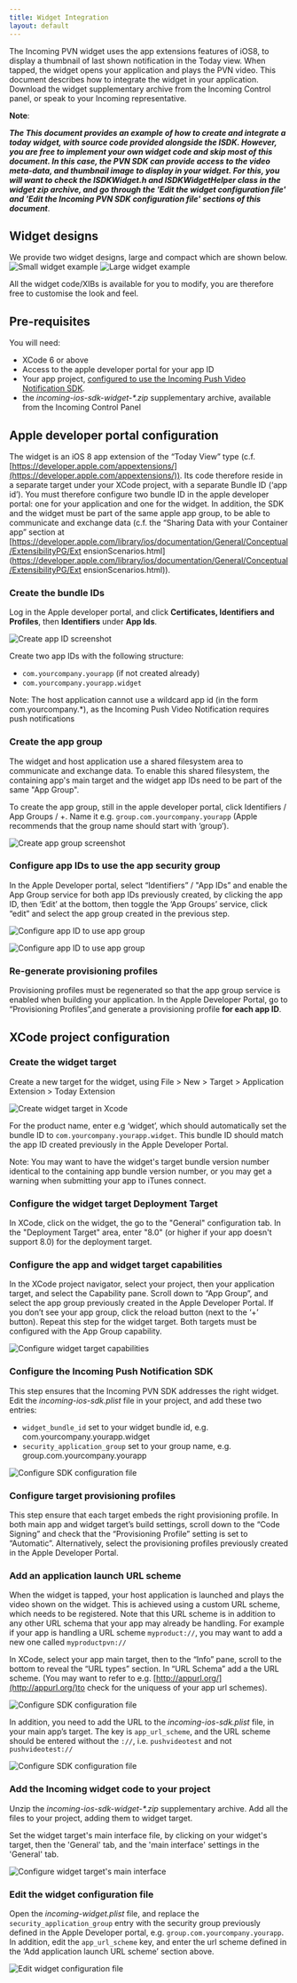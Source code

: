 ```yaml
---
title: Widget Integration
layout: default 
---
```


The Incoming PVN widget uses the app extensions features of iOS8, to display a thumbnail of last shown notification in the Today view. When tapped, the widget opens your application and plays the PVN video. This document describes how to integrate the widget in your application. Download the widget supplementary archive from the Incoming Control panel, or speak to your Incoming representative. 

__Note__:

___The This document provides an example of how to create and integrate a today widget, with source code provided alongside the ISDK. However, you are free to implement your own widget code and skip most of this document. In this case, the PVN SDK can provide access to the video meta-data, and thumbnail image to display in your widget. For this, you will want to check the ISDKWidget.h and ISDKWidgetHelper class in the widget zip archive, and go through the 'Edit the widget configuration file' and 'Edit the Incoming PVN SDK configuration file' sections of this document___.


## Widget designs ##

We provide two widget designs, large and compact which are shown below. 
![Small widget example](./images/widget_small.png)
![Large widget example](./images/widget_large.png)

All the widget code/XIBs is available for you to modify, you are therefore free to customise the look and feel.


## Pre-requisites

You will need: 

* XCode 6 or above
* Access to the apple developer portal for your app ID
* Your app project, [configured to use the Incoming Push Video Notification SDK](./). 
* the _incoming-ios-sdk-widget-*.zip_ supplementary archive, available from the Incoming Control Panel


## Apple developer portal configuration ##

The widget is an iOS 8 app extension of the “Today View” type (c.f. [https://developer.apple.com/app­extensions/](https://developer.apple.com/app­extensions/))​.
Its code therefore reside in a separate target under your XCode project, with a separate Bundle ID (‘app id’). You must therefore configure two bundle ID in the apple developer portal: one for your application and one for the widget. In addition, the SDK and the widget must be part of the same apple app group, to be able to communicate and exchange data (c.f. the “Sharing Data with your Container app” section at [https://developer.apple.com/library/ios/documentation/General/Conceptual/ExtensibilityPG/Ext ensionScenarios.html](https://developer.apple.com/library/ios/documentation/General/Conceptual/ExtensibilityPG/Ext ensionScenarios.html)).


### Create the bundle IDs ###

Log in the Apple developer portal, and click __Certificates, Identifiers and Profiles__, then __Identifiers__ under __App Ids__.

![Create app ID screenshot](./images/widget_appledev_app_id.png)

Create two app IDs with the following structure:

 * `com.yourcompany.yourapp` (if not created already)
 * `com.yourcompany.yourapp.widget`

Note: The host application cannot use a wildcard app id (in the form com.yourcompany.*), as the Incoming Push Video Notification requires push notifications


### Create the app group ### 

The widget and host application use a shared filesystem area to communicate and exchange data. To enable this shared filesystem, the containing app's main target and the widget app IDs need to be part of the same "App Group".

To create the app group, still in the apple developer portal, click Identifiers / App Groups / +. Name it e.g. `group.com.yourcompany.yourapp` (Apple recommends that the group name should start with ‘group’). 
	
![Create app group screenshot](./images/widget_app_group.png)


### Configure app IDs to use the app security group ###

In the Apple Developer portal, select “Identifiers” / "App IDs” and enable the App Group service for both app IDs previously created, by clicking the app ID, then ‘Edit’ at the bottom, then toggle the ‘App Groups’ service, click “edit” and select the app group created in the previous step.

![Configure app ID to use app group](./images/widget_app_group_configure.png)


![Configure app ID to use app group](./images/widget_app_group_configure2.png)


### Re-generate provisioning profiles ###

Provisioning profiles must be re­generated so that the app group service is enabled when building your application. In the Apple Developer Portal, go to “Provisioning Profiles”,and generate a provisioning profile __for each app ID__.

## XCode project configuration

### Create the widget target

Create a new target for the widget, using File > New > Target > Application Extension > Today Extension

![Create widget target in Xcode](./images/widget_create_target.png)

For the product name, enter e.g ‘widget’, which should automatically set the bundle ID to `com.yourcompany.yourapp.widget`. This bundle ID should match the app ID created previously in the Apple Developer Portal.

Note: You may want to have the widget's target bundle version number identical to the containing app bundle version number, or you may get a warning when submitting your app to iTunes connect.

### Configure the widget target Deployment Target

In XCode, click on the widget, the go to the "General" configuration tab. In the "Deployment Target" area, enter "8.0" (or higher if your app doesn't support 8.0) for the deployment target. 

### Configure the app and widget target capabilities

In the XCode project navigator, select your project, then your application target, and select the Capability pane. Scroll down to “App Group”, and select the app group previously created in the Apple Developer Portal. If you don’t see your app group, click the reload button (next to the ‘+’ button). Repeat this step for the widget target. Both targets must be configured with the App Group capability.

![Configure widget target capabilities](./images/widget_configure_target_capabilities.png)


### Configure the Incoming Push Notification SDK

This step ensures that the Incoming PVN SDK addresses the right widget. Edit the _incoming-­ios-­sdk.plist_ file in your project, and add these two entries:

 * `widget_bundle_id`​ set to your widget bundle id, e.g. com.yourcompany.yourapp.widget
 * `security_application_group`​ set to your group name, e.g. group.com.yourcompany.yourapp

![Configure SDK configuration file](./images/widget_sdk_configuration_file.png)

### Configure target provisioning profiles

This step ensure that each target embeds the right provisioning profile. In both main app and widget target’s build settings, scroll down to the “Code Signing” and check that the “Provisioning Profile” setting is set to “Automatic”. Alternatively, select the provisioning profiles previously created in the Apple Developer Portal.

### Add an application launch URL scheme

When the widget is tapped, your host application is launched and plays the video shown on the widget. This is achieved using a custom URL scheme, which needs to be registered.
Note that this URL scheme is in addition to any other URL schema that your app may already be handling. For example if your app is handling a URL scheme `myproduct://`, you may want to add a new one called `myproduct­pvn://`

In XCode, select your app main target, then to the “Info” pane, scroll to the bottom to reveal the “URL types” section. In “URL Schema” add a the URL scheme. (You may want to refer to e.g. [http://appurl.org/](http://appurl.org/)​to check for the uniquess of your app url schemes). 

![Configure SDK configuration file](./images/widget_app_url1.png)

In addition, you need to add the URL to the _incoming­-ios-­sdk.plist_ file, in your main app’s target. The key is `app_url_scheme`, and the URL scheme should be entered without the ```://```, i.e. ```pushvideotest``` and not ```pushvideotest://```

![Configure SDK configuration file](./images/widget_app_url_sdk_config.png)

### Add the Incoming widget code to your project

Unzip the _incoming-ios-sdk-widget-*.zip_ supplementary archive. Add all the files to your project, adding them to widget target.

Set the widget target's main interface file, by clicking on your widget's target, then the 'General' tab, and the 'main interface' settings in the 'General' tab. 

![Configure widget target's main interface](./images/widget_setup_target.png)


### Edit the widget configuration file

Open the _incoming-widget.plist_ file, and replace the `security_application_group` entry with the security group previously defined in the Apple Developer portal, e.g. `group.com.yourcompany.yourapp`. In addition, edit the `app_url_scheme` key, and enter the url scheme defined in the ‘Add application launch URL scheme’ section above.

![Edit widget configuration file](./images/widget_edit_widget_config.png)












